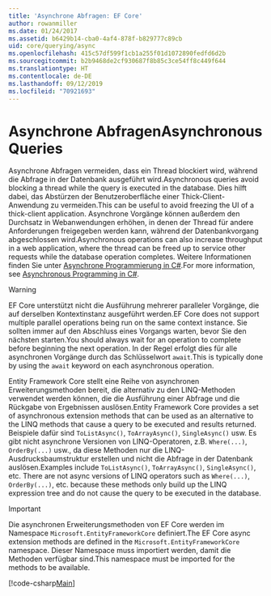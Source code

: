 ```yaml
---
title: 'Asynchrone Abfragen: EF Core'
author: rowanmiller
ms.date: 01/24/2017
ms.assetid: b6429b14-cba0-4af4-878f-b829777c89cb
uid: core/querying/async
ms.openlocfilehash: 415c57df599f1cb1a255f01d1072890fedfd6d2b
ms.sourcegitcommit: b2b9468de2cf930687f8b85c3ce54ff8c449f644
ms.translationtype: HT
ms.contentlocale: de-DE
ms.lasthandoff: 09/12/2019
ms.locfileid: "70921693"
---
```

# <a name="asynchronous-queries"></a><span data-ttu-id="eb3b6-102">Asynchrone Abfragen</span><span class="sxs-lookup"><span data-stu-id="eb3b6-102">Asynchronous Queries</span></span>

<span data-ttu-id="eb3b6-103">Asynchrone Abfragen vermeiden, dass ein Thread blockiert wird, während die Abfrage in der Datenbank ausgeführt wird.</span><span class="sxs-lookup"><span data-stu-id="eb3b6-103">Asynchronous queries avoid blocking a thread while the query is executed in the database.</span></span> <span data-ttu-id="eb3b6-104">Dies hilft dabei, das Abstürzen der Benutzeroberfläche einer Thick-Client-Anwendung zu vermeiden.</span><span class="sxs-lookup"><span data-stu-id="eb3b6-104">This can be useful to avoid freezing the UI of a thick-client application.</span></span> <span data-ttu-id="eb3b6-105">Asynchrone Vorgänge können außerdem den Durchsatz in Webanwendungen erhöhen, in denen der Thread für andere Anforderungen freigegeben werden kann, während der Datenbankvorgang abgeschlossen wird.</span><span class="sxs-lookup"><span data-stu-id="eb3b6-105">Asynchronous operations can also increase throughput in a web application, where the thread can be freed up to service other requests while the database operation completes.</span></span> <span data-ttu-id="eb3b6-106">Weitere Informationen finden Sie unter [Asynchrone Programmierung in C#](https://docs.microsoft.com/dotnet/csharp/async).</span><span class="sxs-lookup"><span data-stu-id="eb3b6-106">For more information, see [Asynchronous Programming in C#](https://docs.microsoft.com/dotnet/csharp/async).</span></span>

> [!WARNING]  
> <span data-ttu-id="eb3b6-107">EF Core unterstützt nicht die Ausführung mehrerer paralleler Vorgänge, die auf derselben Kontextinstanz ausgeführt werden.</span><span class="sxs-lookup"><span data-stu-id="eb3b6-107">EF Core does not support multiple parallel operations being run on the same context instance.</span></span> <span data-ttu-id="eb3b6-108">Sie sollten immer auf den Abschluss eines Vorgangs warten, bevor Sie den nächsten starten.</span><span class="sxs-lookup"><span data-stu-id="eb3b6-108">You should always wait for an operation to complete before beginning the next operation.</span></span> <span data-ttu-id="eb3b6-109">In der Regel erfolgt dies für alle asynchronen Vorgänge durch das Schlüsselwort `await`.</span><span class="sxs-lookup"><span data-stu-id="eb3b6-109">This is typically done by using the `await` keyword on each asynchronous operation.</span></span>

<span data-ttu-id="eb3b6-110">Entity Framework Core stellt eine Reihe von asynchronen Erweiterungsmethoden bereit, die alternativ zu den LINQ-Methoden verwendet werden können, die die Ausführung einer Abfrage und die Rückgabe von Ergebnissen auslösen.</span><span class="sxs-lookup"><span data-stu-id="eb3b6-110">Entity Framework Core provides a set of asynchronous extension methods that can be used as an alternative to the LINQ methods that cause a query to be executed and results returned.</span></span> <span data-ttu-id="eb3b6-111">Beispiele dafür sind `ToListAsync()`, `ToArrayAsync()`, `SingleAsync()` usw. Es gibt nicht asynchrone Versionen von LINQ-Operatoren, z.B. `Where(...)`, `OrderBy(...)` usw., da diese Methoden nur die LINQ-Ausdrucksbaumstruktur erstellen und nicht die Abfrage in der Datenbank auslösen.</span><span class="sxs-lookup"><span data-stu-id="eb3b6-111">Examples include `ToListAsync()`, `ToArrayAsync()`, `SingleAsync()`, etc. There are not async versions of LINQ operators such as `Where(...)`, `OrderBy(...)`, etc. because these methods only build up the LINQ expression tree and do not cause the query to be executed in the database.</span></span>

> [!IMPORTANT]  
> <span data-ttu-id="eb3b6-112">Die asynchronen Erweiterungsmethoden von EF Core werden im Namespace `Microsoft.EntityFrameworkCore` definiert.</span><span class="sxs-lookup"><span data-stu-id="eb3b6-112">The EF Core async extension methods are defined in the `Microsoft.EntityFrameworkCore` namespace.</span></span> <span data-ttu-id="eb3b6-113">Dieser Namespace muss importiert werden, damit die Methoden verfügbar sind.</span><span class="sxs-lookup"><span data-stu-id="eb3b6-113">This namespace must be imported for the methods to be available.</span></span>

[!code-csharp[Main](../../../samples/core/Querying/Async/Sample.cs#Sample)]
